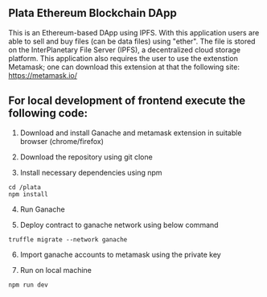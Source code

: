 ## Plata Ethereum Blockchain DApp

This is an Ethereum-based DApp using IPFS. With this application users are able to sell and buy files (can be data files) using "ether". The file is stored on the InterPlanetary File Server (IPFS), a decentralized cloud storage platform. This application also requires the user to use the extenstion Metamask; one can download this extension at that the following site: https://metamask.io/

## For local development of frontend execute the following code:

1. Download and install Ganache and metamask extension in suitable browser (chrome/firefox)

2. Download the repository using git clone

3. Install necessary dependencies using npm

```
cd /plata
npm install
```

4. Run Ganache

5. Deploy contract to ganache network using below command
```
truffle migrate --network ganache  
```
6. Import ganache accounts to metamask using the private key

7. Run on local machine
```
npm run dev
```
